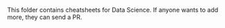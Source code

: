 This folder contains cheatsheets for Data Science. If anyone wants to add more, they can send a PR.
